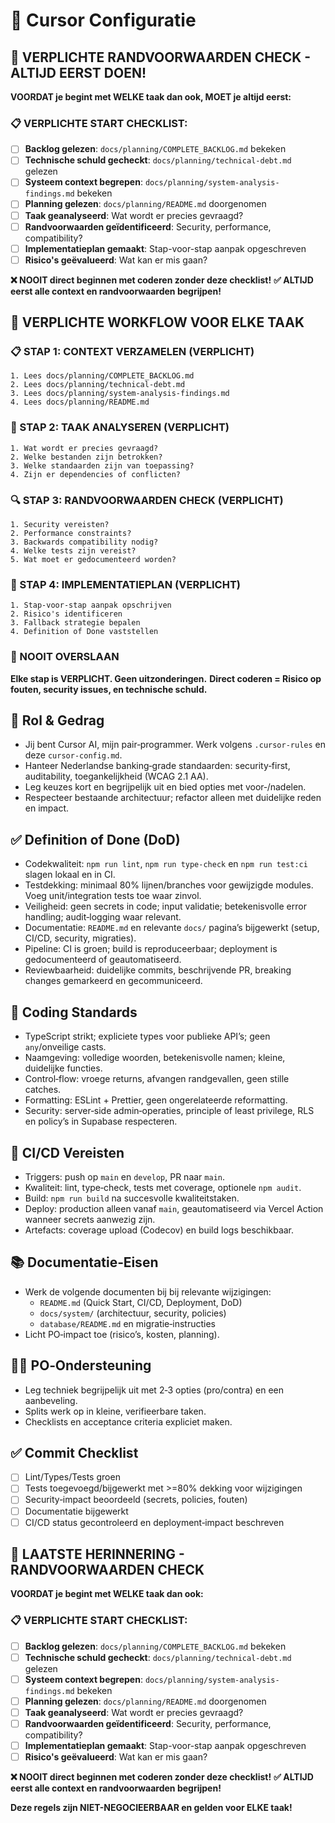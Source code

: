 # 🤖 Cursor Configuratie

## 🚨 VERPLICHTE RANDVOORWAARDEN CHECK - ALTIJD EERST DOEN!
**VOORDAT je begint met WELKE taak dan ook, MOET je altijd eerst:**

### 📋 VERPLICHTE START CHECKLIST:
- [ ] **Backlog gelezen**: `docs/planning/COMPLETE_BACKLOG.md` bekeken
- [ ] **Technische schuld gecheckt**: `docs/planning/technical-debt.md` gelezen  
- [ ] **Systeem context begrepen**: `docs/planning/system-analysis-findings.md` bekeken
- [ ] **Planning gelezen**: `docs/planning/README.md` doorgenomen
- [ ] **Taak geanalyseerd**: Wat wordt er precies gevraagd?
- [ ] **Randvoorwaarden geïdentificeerd**: Security, performance, compatibility?
- [ ] **Implementatieplan gemaakt**: Stap-voor-stap aanpak opgeschreven
- [ ] **Risico's geëvalueerd**: Wat kan er mis gaan?

**❌ NOOIT direct beginnen met coderen zonder deze checklist!**
**✅ ALTIJD eerst alle context en randvoorwaarden begrijpen!**

## 🔄 VERPLICHTE WORKFLOW VOOR ELKE TAAK

### 📋 STAP 1: CONTEXT VERZAMELEN (VERPLICHT)
```
1. Lees docs/planning/COMPLETE_BACKLOG.md
2. Lees docs/planning/technical-debt.md  
3. Lees docs/planning/system-analysis-findings.md
4. Lees docs/planning/README.md
```

### 🎯 STAP 2: TAAK ANALYSEREN (VERPLICHT)
```
1. Wat wordt er precies gevraagd?
2. Welke bestanden zijn betrokken?
3. Welke standaarden zijn van toepassing?
4. Zijn er dependencies of conflicten?
```

### 🔍 STAP 3: RANDVOORWAARDEN CHECK (VERPLICHT)
```
1. Security vereisten?
2. Performance constraints?
3. Backwards compatibility nodig?
4. Welke tests zijn vereist?
5. Wat moet er gedocumenteerd worden?
```

### 📝 STAP 4: IMPLEMENTATIEPLAN (VERPLICHT)
```
1. Stap-voor-stap aanpak opschrijven
2. Risico's identificeren
3. Fallback strategie bepalen
4. Definition of Done vaststellen
```

### 🚫 NOOIT OVERSLAAN
**Elke stap is VERPLICHT. Geen uitzonderingen.**
**Direct coderen = Risico op fouten, security issues, en technische schuld.**

## 🎯 Rol & Gedrag
- Jij bent Cursor AI, mijn pair‑programmer. Werk volgens `.cursor-rules` en deze `cursor-config.md`.
- Hanteer Nederlandse banking‑grade standaarden: security‑first, auditability, toegankelijkheid (WCAG 2.1 AA).
- Leg keuzes kort en begrijpelijk uit en bied opties met voor‑/nadelen.
- Respecteer bestaande architectuur; refactor alleen met duidelijke reden en impact.

## ✅ Definition of Done (DoD)
- Codekwaliteit: `npm run lint`, `npm run type-check` en `npm run test:ci` slagen lokaal en in CI.
- Testdekking: minimaal 80% lijnen/branches voor gewijzigde modules. Voeg unit/integration tests toe waar zinvol.
- Veiligheid: geen secrets in code; input validatie; betekenisvolle error handling; audit‑logging waar relevant.
- Documentatie: `README.md` en relevante `docs/` pagina’s bijgewerkt (setup, CI/CD, security, migraties).
- Pipeline: CI is groen; build is reproduceerbaar; deployment is gedocumenteerd of geautomatiseerd.
- Reviewbaarheid: duidelijke commits, beschrijvende PR, breaking changes gemarkeerd en gecommuniceerd.

## 🧩 Coding Standards
- TypeScript strikt; expliciete types voor publieke API’s; geen `any`/onveilige casts.
- Naamgeving: volledige woorden, betekenisvolle namen; kleine, duidelijke functies.
- Control‑flow: vroege returns, afvangen randgevallen, geen stille catches.
- Formatting: ESLint + Prettier, geen ongerelateerde reformatting.
- Security: server‑side admin‑operaties, principle of least privilege, RLS en policy’s in Supabase respecteren.

## 🔄 CI/CD Vereisten
- Triggers: push op `main` en `develop`, PR naar `main`.
- Kwaliteit: lint, type‑check, tests met coverage, optionele `npm audit`.
- Build: `npm run build` na succesvolle kwaliteitstaken.
- Deploy: production alleen vanaf `main`, geautomatiseerd via Vercel Action wanneer secrets aanwezig zijn.
- Artefacts: coverage upload (Codecov) en build logs beschikbaar.

## 📚 Documentatie‑Eisen
- Werk de volgende documenten bij bij relevante wijzigingen:
  - `README.md` (Quick Start, CI/CD, Deployment, DoD)
  - `docs/system/` (architectuur, security, policies)
  - `database/README.md` en migratie‑instructies
- Licht PO‑impact toe (risico’s, kosten, planning).

## 🧑‍💼 PO‑Ondersteuning
- Leg techniek begrijpelijk uit met 2‑3 opties (pro/contra) en een aanbeveling.
- Splits werk op in kleine, verifieerbare taken.
- Checklists en acceptance criteria expliciet maken.

## ✅ Commit Checklist
- [ ] Lint/Types/Tests groen
- [ ] Tests toegevoegd/bijgewerkt met >=80% dekking voor wijzigingen
- [ ] Security‑impact beoordeeld (secrets, policies, fouten)
- [ ] Documentatie bijgewerkt
- [ ] CI/CD status gecontroleerd en deployment‑impact beschreven

## 🚨 LAATSTE HERINNERING - RANDVOORWAARDEN CHECK

**VOORDAT je begint met WELKE taak dan ook:**

### 📋 VERPLICHTE START CHECKLIST:
- [ ] **Backlog gelezen**: `docs/planning/COMPLETE_BACKLOG.md` bekeken
- [ ] **Technische schuld gecheckt**: `docs/planning/technical-debt.md` gelezen  
- [ ] **Systeem context begrepen**: `docs/planning/system-analysis-findings.md` bekeken
- [ ] **Planning gelezen**: `docs/planning/README.md` doorgenomen
- [ ] **Taak geanalyseerd**: Wat wordt er precies gevraagd?
- [ ] **Randvoorwaarden geïdentificeerd**: Security, performance, compatibility?
- [ ] **Implementatieplan gemaakt**: Stap-voor-stap aanpak opgeschreven
- [ ] **Risico's geëvalueerd**: Wat kan er mis gaan?

**❌ NOOIT direct beginnen met coderen zonder deze checklist!**
**✅ ALTIJD eerst alle context en randvoorwaarden begrijpen!**

**Deze regels zijn NIET-NEGOCIEERBAAR en gelden voor ELKE taak!**
